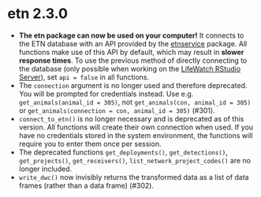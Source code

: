 # etn 2.3.0

* **The etn package can now be used on your computer!** It connects to the ETN database with an API provided by the [etnservice](https://github.com/inbo/etnservice) package. All functions make use of this API by default, which may result in **slower response times**. To use the previous method of directly connecting to the database (only possible when working on the [LifeWatch RStudio Server](https://rstudio.lifewatch.be/)), set `api = false` in all functions.
* The `connection` argument is no longer used and therefore deprecated. You will be prompted for credentials instead. Use e.g. `get_animals(animal_id = 305)`, not `get_animals(con, animal_id = 305)` or `get_animals(connection = con, animal_id = 305)` (#301).
* `connect_to_etn()` is no longer necessary and is deprecated as of this version. All functions will create their own connection when used. If you have no credentials stored in the system environment, the functions will require you to enter them once per session.
* The deprecated functions `get_deployments()`, `get_detections()`, `get_projects()`, `get_receivers()`, `list_network_project_codes()` are no longer included.
* `write_dwc()` now invisibly returns the transformed data as a list of data frames (rather than a data frame) (#302).
